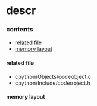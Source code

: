 # descr

### contents

* [related file](#related-file)
* [memory layout](#memory-layout)


#### related file
* cpython/Objects/codeobject.c
* cpython/Include/codeobject.h

#### memory layout
